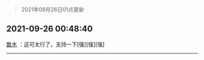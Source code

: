 > 2021年09月26日01点更新
<link rel="stylesheet" href="https://cdn.jsdelivr.net/gh/taotie6/sampleJSON@main/css/photo_show.css">
<meta name="referrer" content="no-referrer" />


 ## 2021-09-26 00:48:40 

 [㪚木](https://www.coolapk.com/feed/30263742?shareKey=Mzk4NGRlNDUxODQ0NjE0ZjU2Zjc~) ：这可太行了，支持一下[强][强][强] 

<div class="album">
</div>

 ------- 

